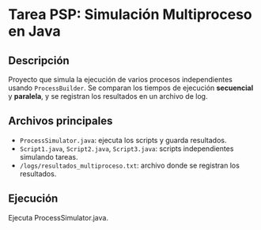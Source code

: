 # Tarea PSP: Simulación Multiproceso en Java

## Descripción
Proyecto que simula la ejecución de varios procesos independientes usando `ProcessBuilder`.
Se comparan los tiempos de ejecución **secuencial** y **paralela**, y se registran los resultados en un archivo de log.

## Archivos principales
- `ProcessSimulator.java`: ejecuta los scripts y guarda resultados.
- `Script1.java`, `Script2.java`, `Script3.java`: scripts independientes simulando tareas.
- `/logs/resultados_multiproceso.txt`: archivo donde se registran los resultados.

## Ejecución 
Ejecuta ProcessSimulator.java.
